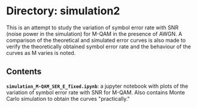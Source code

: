 # Directory: simulation2

This is an attempt to study the variation of symbol error rate with SNR (noise power in the simulation) for M-QAM in the presence of AWGN. A comparison of the theoretical and simulated error curves is also made to verify the theoretically obtained symbol error rate and the behaviour of the curves as M varies is noted.

## Contents 

__```simulation_M-QAM_SER_E_fixed.ipynb```__: a jupyter notebook with plots of the variation of  symbol error rate with SNR for M-QAM. Also contains Monte Carlo simulation to obtain the curves "practically."